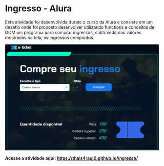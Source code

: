 # Ingresso - Alura

Esta atividade foi desenvolvida durate o curso da Alura e consiste em um desafio onde foi proposto desenvolver utilizando functions e conceitos de DOM um programa para comprar ingressos, subtraindo dos valores mostrados na tela, os ingressos comprados. 

![alt text](image.png)

**Acesse a atividade aqui: https://thais4rauj0.github.io/ingresso/**

